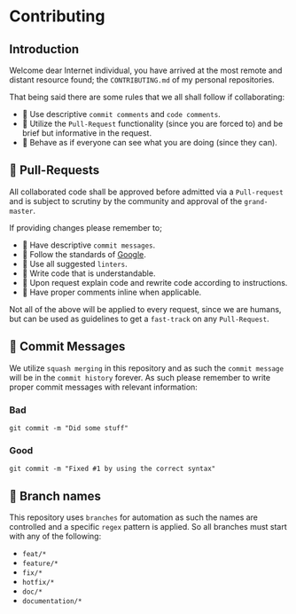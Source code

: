 # Contributing #
## Introduction ##
Welcome dear Internet individual, you have arrived at the most remote and 
distant resource found; the `CONTRIBUTING.md` of my personal repositories.

That being said there are some rules that we all shall follow if collaborating:

- 📗 Use descriptive `commit comments` and `code comments`.
- 📗 Utilize the `Pull-Request` functionality (since you are forced to) and 
be brief but informative in the request.
- 📗 Behave as if everyone can see what you are doing (since they can).

## 📏 Pull-Requests ##
All collaborated code shall be approved before admitted via a `Pull-request` 
and is subject to scrutiny by the community and approval of the `grand-master`.

If providing changes please remember to;

- 📘 Have descriptive `commit messages`.
- 📘 Follow the standards of [Google](https://google.github.io/styleguide/shellguide.html).
- 📘 Use all suggested `linters`.
- 📘 Write code that is understandable.
- 📘 Upon request explain code and rewrite code according to instructions.
- 📘 Have proper comments inline when applicable.

Not all of the above will be applied to every request, since we are humans, but
can be used as guidelines to get a `fast-track` on any `Pull-Request`.

## 📏 Commit Messages ##
We utilize `squash merging` in this repository and as such the `commit message`
will be in the `commit history` forever. As such please remember to write 
proper commit messages with relevant information:

### Bad ###
```
git commit -m "Did some stuff"
```

### Good ###
```
git commit -m "Fixed #1 by using the correct syntax"
```

## 🌳 Branch names ##
This repository uses `branches` for automation as such the names are controlled
and a specific `regex` pattern is applied. So all branches must start with any
of the following:

- `feat/*`
- `feature/*`
- `fix/*`
- `hotfix/*`
- `doc/*`
- `documentation/*`
